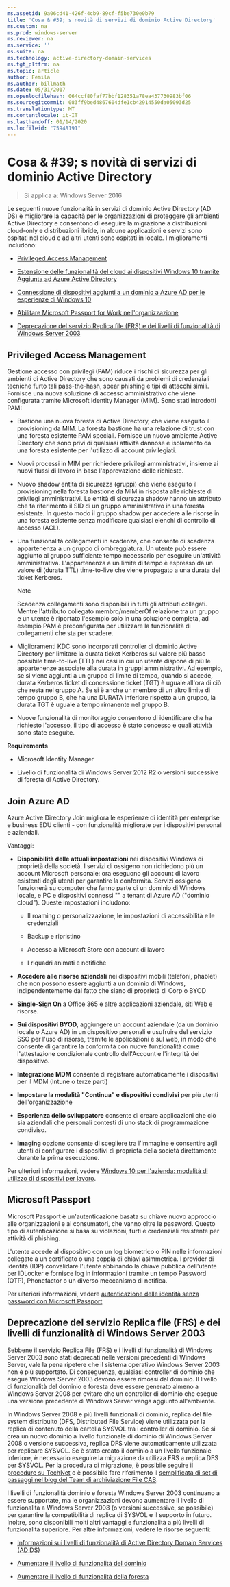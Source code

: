 ```yaml
---
ms.assetid: 9a06cd41-426f-4cb9-89cf-f5be730e0b79
title: 'Cosa & #39; s novità di servizi di dominio Active Directory'
ms.custom: na
ms.prod: windows-server
ms.reviewer: na
ms.service: ''
ms.suite: na
ms.technology: active-directory-domain-services
ms.tgt_pltfrm: na
ms.topic: article
author: Femila
ms.author: billmath
ms.date: 05/31/2017
ms.openlocfilehash: 064ccf80faf77bbf128351a78ea437730983bf06
ms.sourcegitcommit: 083ff9bed4867604dfe1cb42914550da05093d25
ms.translationtype: MT
ms.contentlocale: it-IT
ms.lasthandoff: 01/14/2020
ms.locfileid: "75948191"
---
```

# <a name="what39s-new-in-active-directory-domain-services"></a>Cosa & #39; s novità di servizi di dominio Active Directory 

>Si applica a: Windows Server 2016

Le seguenti nuove funzionalità in servizi di dominio Active Directory (AD DS) è migliorare la capacità per le organizzazioni di proteggere gli ambienti Active Directory e consentono di eseguire la migrazione a distribuzioni cloud-only e distribuzioni ibride, in alcune applicazioni e servizi sono ospitati nel cloud e ad altri utenti sono ospitati in locale. I miglioramenti includono:  
  
-   [Privileged Access Management](https://technet.microsoft.com/library/mt150258.aspx   
)  
  
- [Estensione delle funzionalità del cloud ai dispositivi Windows 10 tramite Aggiunta ad Azure Active Directory](https://azure.microsoft.com/documentation/articles/active-directory-azureadjoin-overview/)   
  
- [Connessione di dispositivi aggiunti a un dominio a Azure AD per le esperienze di Windows 10](https://azure.microsoft.com/documentation/articles/active-directory-azureadjoin-devices-group-policy/)   
  
- [Abilitare Microsoft Passport for Work nell'organizzazione](https://azure.microsoft.com/documentation/articles/active-directory-azureadjoin-passport-deployment/)    
  
-  [Deprecazione del servizio Replica file (FRS) e dei livelli di funzionalità di Windows Server 2003](ad-ds/active-directory-functional-levels.md)  
  
  
## <a name="BKMK_PAM"></a>Privileged Access Management  
Gestione accesso con privilegi (PAM) riduce i rischi di sicurezza per gli ambienti di Active Directory che sono causati da problemi di credenziali tecniche furto tali pass-the-hash, spear phishing e tipi di attacchi simili. Fornisce una nuova soluzione di accesso amministrativo che viene configurata tramite Microsoft Identity Manager (MIM). Sono stati introdotti PAM:  
  
-   Bastione una nuova foresta di Active Directory, che viene eseguito il provisioning da MIM. La foresta bastione ha una relazione di trust con una foresta esistente PAM speciali. Fornisce un nuovo ambiente Active Directory che sono privi di qualsiasi attività dannose e isolamento da una foresta esistente per l'utilizzo di account privilegiati.  
  
-   Nuovi processi in MIM per richiedere privilegi amministrativi, insieme ai nuovi flussi di lavoro in base l'approvazione delle richieste.  
  
-   Nuovo shadow entità di sicurezza (gruppi) che viene eseguito il provisioning nella foresta bastione da MIM in risposta alle richieste di privilegi amministrativi. Le entità di sicurezza shadow hanno un attributo che fa riferimento il SID di un gruppo amministrativo in una foresta esistente. In questo modo il gruppo shadow per accedere alle risorse in una foresta esistente senza modificare qualsiasi elenchi di controllo di accesso (ACL).  
  
-   Una funzionalità collegamenti in scadenza, che consente di scadenza appartenenza a un gruppo di ombreggiatura. Un utente può essere aggiunto al gruppo sufficiente tempo necessario per eseguire un'attività amministrativa. L'appartenenza a un limite di tempo è espresso da un valore di (durata TTL) time-to-live che viene propagato a una durata del ticket Kerberos.  
  
    > [!NOTE]  
    > Scadenza collegamenti sono disponibili in tutti gli attributi collegati. Mentre l'attributo collegato membro/memberOf relazione tra un gruppo e un utente è riportato l'esempio solo in una soluzione completa, ad esempio PAM è preconfigurata per utilizzare la funzionalità di collegamenti che sta per scadere.  
  
-   Miglioramenti KDC sono incorporati controller di dominio Active Directory per limitare la durata ticket Kerberos sul valore più basso possibile time-to-live (TTL) nei casi in cui un utente dispone di più le appartenenze associate alla durata in gruppi amministrativi. Ad esempio, se si viene aggiunti a un gruppo di limite di tempo, quando si accede, durata Kerberos ticket di concessione ticket (TGT) è uguale all'ora di ciò che resta nel gruppo A. Se si è anche un membro di un altro limite di tempo gruppo B, che ha una DURATA inferiore rispetto a un gruppo, la durata TGT è uguale a tempo rimanente nel gruppo B.  
  
-   Nuove funzionalità di monitoraggio consentono di identificare che ha richiesto l'accesso, il tipo di accesso è stato concesso e quali attività sono state eseguite.  
  
**Requirements**  
  
-   Microsoft Identity Manager  
  
-   Livello di funzionalità di Windows Server 2012 R2 o versioni successive di foresta di Active Directory.  
  
## <a name="BKMK_AzureADJoin"></a>Join Azure AD  
Azure Active Directory Join migliora le esperienze di identità per enterprise e business EDU clienti - con funzionalità migliorate per i dispositivi personali e aziendali.  
  
Vantaggi:  
  
-   **Disponibilità delle attuali impostazioni** nei dispositivi Windows di proprietà della società. I servizi di ossigeno non richiedono più un account Microsoft personale: ora eseguono gli account di lavoro esistenti degli utenti per garantire la conformità. Servizi ossigeno funzionerà su computer che fanno parte di un dominio di Windows locale, e PC e dispositivi connessi "" a tenant di Azure AD ("dominio cloud"). Queste impostazioni includono:  
  
    -   Il roaming o personalizzazione, le impostazioni di accessibilità e le credenziali  
  
    -   Backup e ripristino  
  
    -   Accesso a Microsoft Store con account di lavoro  
  
    -   I riquadri animati e notifiche  
  
-   **Accedere alle risorse aziendali** nei dispositivi mobili (telefoni, phablet) che non possono essere aggiunti a un dominio di Windows, indipendentemente dal fatto che siano di proprietà di Corp o BYOD  
  
-   **Single-Sign On** a Office 365 e altre applicazioni aziendale, siti Web e risorse.  
  
-   **Sui dispositivi BYOD**, aggiungere un account aziendale (da un dominio locale o Azure AD) in un dispositivo personali e usufruire del servizio SSO per l'uso di risorse, tramite le applicazioni e sul web, in modo che consente di garantire la conformità con nuove funzionalità come l'attestazione condizionale controllo dell'Account e l'integrità del dispositivo.  
  
-   **Integrazione MDM** consente di registrare automaticamente i dispositivi per il MDM (Intune o terze parti)  
  
-   **Impostare la modalità "Continua" e dispositivi condivisi** per più utenti dell'organizzazione  
  
-   **Esperienza dello sviluppatore** consente di creare applicazioni che ciò sia aziendali che personali contesti di uno stack di programmazione condiviso.  
  
-   **Imaging** opzione consente di scegliere tra l'immagine e consentire agli utenti di configurare i dispositivi di proprietà della società direttamente durante la prima esecuzione.  
  
Per ulteriori informazioni, vedere [Windows 10 per l'azienda: modalità di utilizzo di dispositivi per lavoro](https://azure.microsoft.com/documentation/articles/active-directory-azureadjoin-windows10-devices-overview/?rnd=1).  
  
## <a name="BKMK_IDLocker"></a>Microsoft Passport  
Microsoft Passport è un'autenticazione basata su chiave nuovo approccio alle organizzazioni e ai consumatori, che vanno oltre le password. Questo tipo di autenticazione si basa su violazioni, furti e credenziali resistente per attività di phishing.  
  
L'utente accede al dispositivo con un log biometrico o PIN nelle informazioni collegate a un certificato o una coppia di chiavi asimmetrica. I provider di identità (IDP) convalidare l'utente abbinando la chiave pubblica dell'utente per IDLocker e fornisce log in informazioni tramite un tempo Password (OTP), Phonefactor o un diverso meccanismo di notifica.  
  
Per ulteriori informazioni, vedere [autenticazione delle identità senza password con Microsoft Passport](https://azure.microsoft.com/documentation/articles/active-directory-azureadjoin-passport/)  
  
## <a name="BKMK_FRSDeprecation"></a>Deprecazione del servizio Replica file (FRS) e dei livelli di funzionalità di Windows Server 2003  
Sebbene il servizio Replica File (FRS) e i livelli di funzionalità di Windows Server 2003 sono stati deprecati nelle versioni precedenti di Windows Server, vale la pena ripetere che il sistema operativo Windows Server 2003 non è più supportato. Di conseguenza, qualsiasi controller di dominio che esegue Windows Server 2003 devono essere rimossi dal dominio. Il livello di funzionalità del dominio e foresta deve essere generato almeno a Windows Server 2008 per evitare che un controller di dominio che esegue una versione precedente di Windows Server venga aggiunto all'ambiente.  
  
In Windows Server 2008 e più livelli funzionali di dominio, replica del file system distribuito (DFS, Distributed File Service) viene utilizzata per la replica di contenuto della cartella SYSVOL tra i controller di dominio. Se si crea un nuovo dominio a livello funzionale di dominio di Windows Server 2008 o versione successiva, replica DFS viene automaticamente utilizzata per replicare SYSVOL. Se è stato creato il dominio a un livello funzionale inferiore, è necessario eseguire la migrazione da utilizza FRS a replica DFS per SYSVOL. Per la procedura di migrazione, è possibile seguire il [procedure su TechNet](https://technet.microsoft.com/library/dd640019(v=WS.10).aspx) o è possibile fare riferimento il [semplificata di set di passaggi nel blog del Team di archiviazione File CAB](https://blogs.technet.com/b/filecab/archive/2014/06/25/streamlined-migration-of-frs-to-dfsr-sysvol.aspx).  
  
I livelli di funzionalità dominio e foresta Windows Server 2003 continuano a essere supportate, ma le organizzazioni devono aumentare il livello di funzionalità a Windows Server 2008 (o versioni successive, se possibile) per garantire la compatibilità di replica di SYSVOL e il supporto in futuro. Inoltre, sono disponibili molti altri vantaggi e funzionalità a più livelli di funzionalità superiore. Per altre informazioni, vedere le risorse seguenti:  
  
-   [Informazioni sui livelli di funzionalità di Active Directory Domain Services (AD DS)](ad-ds/active-directory-functional-levels.md)  
  
-   [Aumentare il livello di funzionalità del dominio](https://technet.microsoft.com/library/cc753104.aspx)  
  
-   [Aumentare il livello di funzionalità della foresta](https://technet.microsoft.com/library/cc730985.aspx)  
  
